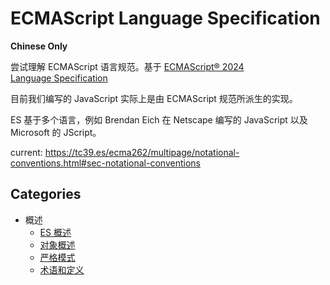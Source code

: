 # ECMAScript Language Specification

**Chinese Only**

尝试理解 ECMAScript 语言规范。基于 [ECMAScript® 2024 Language Specification](https://tc39.es/ecma262/multipage/)

目前我们编写的 JavaScript 实际上是由 ECMAScript 规范所派生的实现。

ES 基于多个语言，例如 Brendan Eich 在 Netscape 编写的 JavaScript 以及 Microsoft 的 JScript。

current: https://tc39.es/ecma262/multipage/notational-conventions.html#sec-notational-conventions

## Categories

- 概述
  - [ES 概述](./subs/001.Summary/001.md)
  - [对象概述](./subs/001.Summary/002.md)
  - [严格模式](./subs/001.Summary/003.md)
  - [术语和定义](./subs/001.Summary/004.md)
